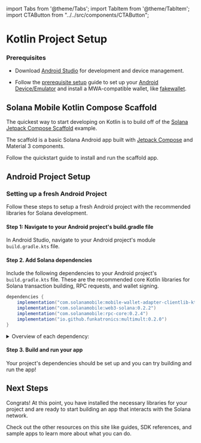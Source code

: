 import Tabs from '@theme/Tabs';
import TabItem from '@theme/TabItem';
import CTAButton from "../../src/components/CTAButton";

# Kotlin Project Setup

### Prerequisites

- Download [Android Studio](https://developer.android.com/studio) for development and device management.

- Follow the [prerequisite setup](../getting-started/development-setup#prerequisite-setup) guide to set up your [Android Device/Emulator](../getting-started/development-setup#2-setup-deviceemulator) and install a MWA-compatible wallet, like [fakewallet](../getting-started/development-setup#3-install-a-wallet-app).

## Solana Mobile Kotlin Compose Scaffold

The quickest way to start developing on Kotlin is to build off of the [Solana Jetpack Compose Scaffold](https://github.com/solana-mobile/solana-kotlin-compose-scaffold) example.

The scaffold is a basic Solana Android app built with [Jetpack Compose](https://developer.android.com/jetpack/compose) and Material 3 components.

Follow the quickstart guide to install and run the scaffold app.

<CTAButton label="Quickstart" to="/android-native/quickstart" />

## Android Project Setup

### Setting up a fresh Android Project

Follow these steps to setup a fresh Android project with the recommended libraries for Solana development.

#### Step 1: Navigate to your Android project's build.gradle file

In Android Studio, navigate to your Android project's module `build.gradle.kts` file.

#### Step 2. Add Solana dependencies

Include the following dependencies to your Android project's `build.gradle.kts` file. These
are the recommended core Kotlin libraries for Solana transaction building, RPC requests, and wallet signing.

<Tabs>
<TabItem value="build.gradle.kts" label="build.gradle.kts">

```groovy
dependencies {
    implementation("com.solanamobile:mobile-wallet-adapter-clientlib-ktx:2.0.0")
    implementation("com.solanamobile:web3-solana:0.2.2")
    implementation("com.solanamobile:rpc-core:0.2.4")
    implementation("io.github.funkatronics:multimult:0.2.0")
}
```

</TabItem>
</Tabs>

<details>
<summary>Overview of each dependency:</summary>

- `com.solanamobile:mobile-wallet-adapter-clientlib-ktx`: Mobile Wallet Adapter client library for interacting with MWA-compatible wallets.
- `com.solanamobile:web3-solana`: Solana Kotlin library providing core Solana primitives like transaction building and public key class.
- `com.solanamobile:rpc-core:0.2.4`: A Kotlin library providing a generic interface and abstractions for building Solana RPC requests.
- `io.github.funkatronics:multimult:0.2.0`: Lightweight utility library for Base58 conversions.

</details>

#### Step 3. Build and run your app

Your project's dependencies should be set up and you can try building and run the app!

## Next Steps

Congrats! At this point, you have installed the necessary libraries for your project and are ready to start building an app that interacts with the Solana network.

Check out the other resources on this site like guides, SDK references, and sample apps to learn more about what you can do.

